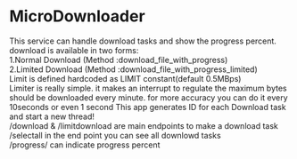 # MicroDownloader
This service can handle download tasks and show the progress percent. download is available in two forms:<br />
1.Normal Download (Method :download_file_with_progress)<br />
2.Limited Download (Method :download_file_with_progress_limited)<br />
 Limit is defined hardcoded as LIMIT constant(default 0.5MBps)<br />
 Limiter is really simple. it makes an interrupt to regulate the maximum bytes should be downloaded every minute.
 for more accuracy you can do it every 10seconds or even 1 second
This app generates ID for each Download task and start a new thread!<br />
/download & /limitdownload are main endpoints to make a download task<br />
/selectall in the end point you can see all downlowd tasks<br />
/progress/<ActionID> can indicate progress percent 
 
